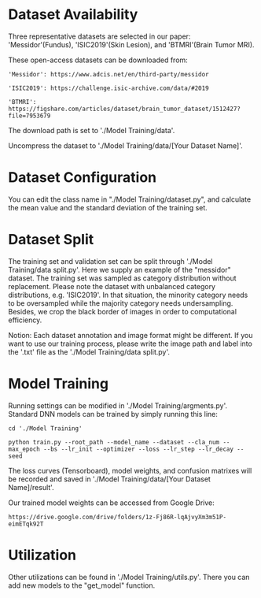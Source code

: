 # Dataset Availability

Three representative datasets are selected in our paper: 'Messidor'(Fundus), 'ISIC2019'(Skin Lesion), and 'BTMRI'(Brain Tumor MRI).

These open-access datasets can be downloaded from:

    'Messidor': https://www.adcis.net/en/third-party/messidor
    
    'ISIC2019': https://challenge.isic-archive.com/data/#2019
    
    'BTMRI': https://figshare.com/articles/dataset/brain_tumor_dataset/1512427?file=7953679

The download path is set to './Model Training/data'.

Uncompress the dataset to './Model Training/data/[Your Dataset Name]'.

# Dataset Configuration

You can edit the class name in "./Model Training/dataset.py", and calculate the mean value and the standard deviation of the training set.

# Dataset Split

The training set and validation set can be split through './Model Training/data split.py'.
Here we supply an example of the "messidor" dataset. The training set was sampled as category distribution without replacement.
Please note the dataset with unbalanced category distributions, e.g. 'ISIC2019'. In that situation, the minority category needs to be oversampled while the majority category needs undersampling.
Besides, we crop the black border of images in order to computational efficiency.

Notion: Each dataset annotation and image format might be different. If you want to use our training process, please write the image path and label into the '.txt' file as the './Model Training/data split.py'.

# Model Training

Running settings can be modified in './Model Training/argments.py'. Standard DNN models can be trained by simply running this line:

    cd './Model Training'
    
    python train.py --root_path --model_name --dataset --cla_num --max_epoch --bs --lr_init --optimizer --loss --lr_step --lr_decay --seed

The loss curves (Tensorboard), model weights, and confusion matrixes will be recorded and saved in './Model Training/data/[Your Dataset Name]/result'. 

Our trained model weights can be accessed from Google Drive:

    https://drive.google.com/drive/folders/1z-Fj86R-lqAjvyXm3m51P-eimETqk92T
    
    

# Utilization

Other utilizations can be found in './Model Training/utils.py'. There you can add new models to the "get_model" function.
